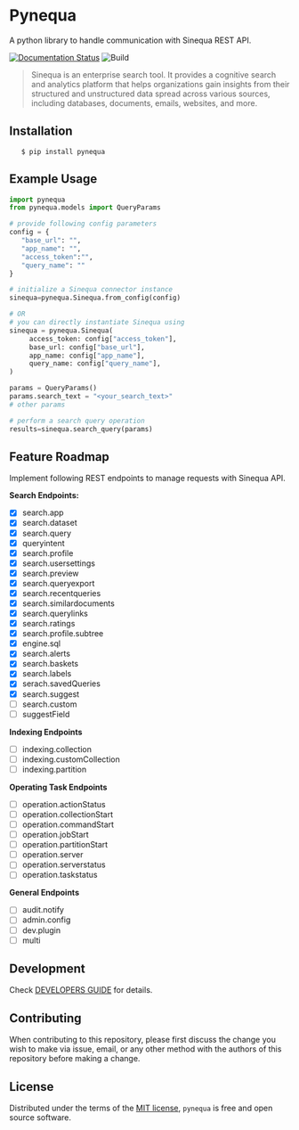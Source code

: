 # Pynequa
A python library to handle communication with Sinequa REST API.

[![Documentation Status](https://readthedocs.org/projects/pynequa/badge/?version=latest)](https://pynequa.readthedocs.io/en/latest/?badge=latest)
![Build](https://github.com/NASA-IMPACT/pynequa/actions/workflows/pkg_build_check.yml/badge.svg)

> Sinequa is an enterprise search tool. It provides a cognitive search and analytics platform that helps organizations gain insights from their structured and unstructured data spread across various sources, including databases, documents, emails, websites, and more.

## Installation

```
   $ pip install pynequa
```

## Example Usage
```python
import pynequa
from pynequa.models import QueryParams

# provide following config parameters
config = {
   "base_url": "",
   "app_name": "",
   "access_token":"",
   "query_name": ""
}

# initialize a Sinequa connector instance
sinequa=pynequa.Sinequa.from_config(config)

# OR
# you can directly instantiate Sinequa using
sinequa = pynequa.Sinequa(
     access_token: config["access_token"],
     base_url: config["base_url"],
     app_name: config["app_name"],
     query_name: config["query_name"],
)

params = QueryParams()
params.search_text = "<your_search_text>"
# other params

# perform a search query operation
results=sinequa.search_query(params)
```


## Feature Roadmap
Implement following REST endpoints to manage requests with Sinequa API.




**Search Endpoints:**
- [x] search.app
- [x] search.dataset
- [x] search.query
- [x] queryintent
- [x] search.profile
- [x] search.usersettings
- [x] search.preview
- [x] search.queryexport
- [x] search.recentqueries
- [x] search.similardocuments
- [x] search.querylinks
- [x] search.ratings
- [x] search.profile.subtree
- [x] engine.sql
- [x] search.alerts
- [x] search.baskets
- [x] search.labels
- [x] serach.savedQueries
- [x] search.suggest
- [ ] search.custom
- [ ] suggestField

**Indexing Endpoints**
- [ ] indexing.collection
- [ ] indexing.customCollection
- [ ] indexing.partition

**Operating Task Endpoints**
- [ ] operation.actionStatus
- [ ] operation.collectionStart
- [ ] operation.commandStart
- [ ] operation.jobStart
- [ ] operation.partitionStart
- [ ] operation.server
- [ ] operation.serverstatus
- [ ] operation.taskstatus

**General Endpoints**
- [ ] audit.notify
- [ ] admin.config
- [ ] dev.plugin
- [ ] multi

## Development
Check [DEVELOPERS GUIDE](DEVELOPMENT.md) for details.
## Contributing

When contributing to this repository, please first discuss the change you wish to make via issue, email, or any other method with the authors of this repository before making a change.

## License

Distributed under the terms of the [MIT license](LICENSE),
`pynequa` is free and open source software.

